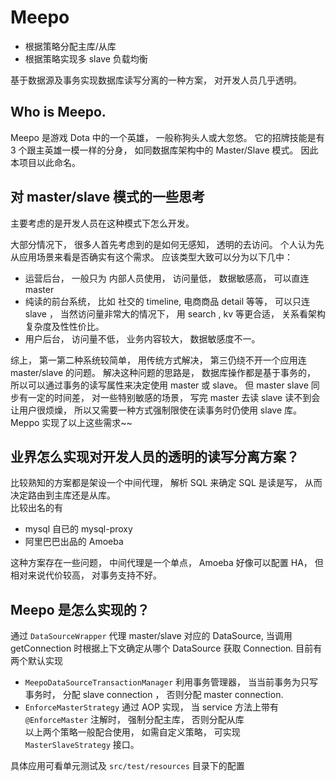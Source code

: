 Meepo
=============
  
- 根据策略分配主库/从库  
- 根据策略实现多 slave 负载均衡 

基于数据源及事务实现数据库读写分离的一种方案， 对开发人员几乎透明。

Who is Meepo.
--------------

Meepo 是游戏 Dota 中的一个英雄， 一般称狗头人或大忽悠。 它的招牌技能是有 3 个跟主英雄一模一样的分身， 如同数据库架构中的  Master/Slave 模式。 因此本项目以此命名。

对 master/slave 模式的一些思考
-------------------------------

主要考虑的是开发人员在这种模式下怎么开发。

大部分情况下， 很多人首先考虑到的是如何无感知， 透明的去访问。 个人认为先从应用场景来看是否确实有这个需求。 应该类型大致可以分为以下几中：
  
- 运营后台， 一般只为 内部人员使用， 访问量低， 数据敏感高，  可以直连 master
- 纯读的前台系统， 比如 社交的 timeline, 电商商品 detail 等等， 可以只连 slave ， 当然访问量非常大的情况下， 用 search ,  kv 等更合适， 关系看架构复杂度及性性价比。
- 用户后台， 访问量不低， 业务内容较大， 数据敏感度不一。

综上， 第一第二种系统较简单， 用传统方式解决， 第三仍绕不开一个应用连 master/slave 的问题。
解决这种问题的思路是， 数据库操作都是基于事务的， 所以可以通过事务的读写属性来决定使用 master 或 slave。
但 master slave 同步有一定的时间差， 对一些特别敏感的场景， 写完 master 去读 slave 读不到会让用户很烦燥， 所以又需要一种方式强制限使在读事务时仍使用 slave 库。   
Meppo 实现了以上这些需求~~   


业界怎么实现对开发人员的透明的读写分离方案？
----------------------------------------------

比较熟知的方案都是架设一个中间代理， 解析 SQL 来确定 SQL 是读是写， 从而决定路由到主库还是从库。  
比较出名的有  
- mysql 自已的  mysql-proxy  
- 阿里巴巴出品的  Amoeba  

这种方案存在一些问题，  中间代理是一个单点， Amoeba 好像可以配置 HA， 但相对来说代价较高， 对事务支持不好。

Meepo 是怎么实现的？
--------------------

通过 `DataSourceWrapper` 代理 master/slave 对应的 DataSource, 当调用  getConnection 时根据上下文确定从哪个 DataSource 获取 Connection.
目前有两个默认实现   
- `MeepoDataSourceTransactionManager` 利用事务管理器， 当当前事务为只写事务时， 分配 slave connection ， 否则分配 master connection.  
- `EnforceMasterStrategy` 通过 AOP 实现， 当 service 方法上带有 `@EnforceMaster` 注解时， 强制分配主库， 否则分配从库  
以上两个策略一般配合使用， 如需自定义策略， 可实现 `MasterSlaveStrategy` 接口。

具体应用可看单元测试及 `src/test/resources` 目录下的配置
 